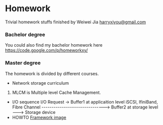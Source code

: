 # Homework


Trivial homework stuffs finished by Weiwei Jia <harryxiyou@gmail.com>

### Bachelor degree
You could also find my bachelor homework here
https://code.google.com/p/homeworkxy/

### Master degree
The homework is divided by different courses.
* Network storage curriculum
1. MLCM is Multiple level Cache Management.
 * I/O sequence
 I/O Request -> Buffer1 at applicaition level 
 iSCSI, IfiniBand, Fibre Channel
 --------------------------------> Buffer2 at storage level ---> Storage device
 * HOWTO
 [Framework image](https://github.com/HarryWei/homework/blob/master/images/MLCM.jpg)

